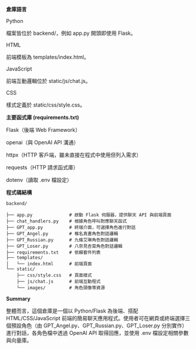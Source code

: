 **倉庫語言**

Python

檔案皆位於 backend/，例如 app.py 開頭即使用 Flask。

HTML

前端模板為 templates/index.html。

JavaScript

前端互動邏輯位於 static/js/chat.js。

CSS

樣式定義於 static/css/style.css。



**主要函式庫 (requirements.txt)**

Flask（後端 Web Framework）

openai（與 OpenAI API 溝通）

httpx（HTTP 客戶端，雖未直接在程式中使用但列入需求）

requests（HTTP 請求函式庫）

dotenv（讀取 .env 檔設定）


**程式碼結構**

    backend/
    
    ├── app.py              # 啟動 Flask 伺服器，提供聊天 API 與前端頁面
    ├── chat_handlers.py    # 根據角色呼叫對應聊天函式
    ├── GPT_app.py          # 終端介面，可選擇角色進行對話
    ├── GPT_Angel.py        # 椎名真晝角色對話邏輯
    ├── GPT_Russian.py      # 九條艾琳角色對話邏輯
    ├── GPT_Loser.py        # 八奈見杏菜角色對話邏輯
    ├── requirements.txt    # 依賴套件列表
    ├── templates/
    │   └── index.html      # 前端頁面
    └── static/
        ├── css/style.css   # 頁面樣式
        ├── js/chat.js      # 前端互動程式
        └── images/         # 角色頭像等資源




**Summary**

整體而言，這個倉庫是一個以 Python/Flask 為後端、搭配 HTML/CSS/JavaScript 前端的簡易聊天應用程式。使用者可在網頁或終端選擇三個預設角色（由 GPT_Angel.py、GPT_Russian.py、GPT_Loser.py 分別實作）進行對話，各角色檔中透過 OpenAI API 取得回應，並使用 .env 檔設定相關參數與向量庫。
